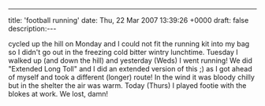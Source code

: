 ---
title: 'football running'
date: Thu, 22 Mar 2007 13:39:26 +0000
draft: false
description:---

cycled up the hill on Monday and I could not fit the running kit into my bag so I didn't go out in the freezing cold bitter wintry lunchtime. Tuesday I walked up (and down the hill) and yesterday (Weds) I went running! We did "Extended Long Toll" and I did an extended version of this ;) as I got ahead of myself and took a different (longer) route! In the wind it was bloody chilly but in the shelter the air was warm. Today (Thurs) I played footie with the blokes at work. We lost, damn!